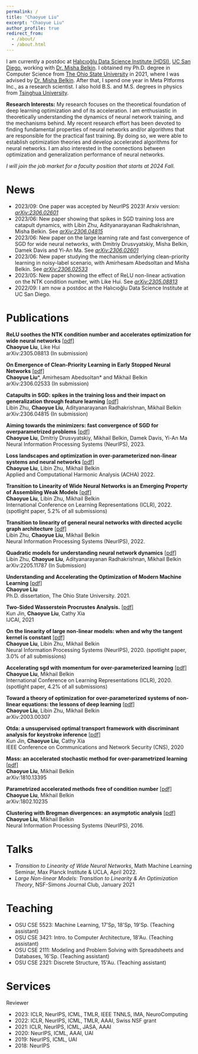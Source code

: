 ```yaml
---
permalink: /
title: "Chaoyue Liu"
excerpt: "Chaoyue Liu"
author_profile: true
redirect_from: 
  - /about/
  - /about.html
---
```


I am currently a postdoc at [Halıcıoğlu Data Science Institute (HDSI)](https://datascience.ucsd.edu/), [UC San Diego](https://ucsd.edu/), working with [Dr. Misha Belkin](http://misha.belkin-wang.org/). I obtained my Ph.D. degree in Computer Science from [The Ohio State University](https://www.osu.edu/) in 2021, where I was advised by [Dr. Misha Belkin](http://misha.belkin-wang.org/). After that, I spend one year in Meta Pltforms Inc., as a research scientist. I also hold B.S. and M.S. degrees in physics from [Tsinghua University](https://www.tsinghua.edu.cn/en/).

**Research Interests:** My research focuses on the theoretical foundation of deep learning optimization and of its acceleration. I am enthusiastic in theoretically understanding the dynamics of neural network training, and the mechanisms behind. My recent research effort has been devoted to finding fundamental properties of neural networks and/or algorithms that are responsible for the practical fast training. By doing so, we were able to establish optimization theories and develop accelerated algorithms for neural networks. I am also interested in the connections between optimization and generalization performance of neural networks.

*I will join the job market for a faculty position that starts at 2024 Fall.*

<a name="news"></a>

News
======
* 2023/09: One paper was accepted by NeurIPS 2023! Arxiv version: [*arXiv:2306.02601*](https://arxiv.org/abs/2306.02601)
* 2023/06: New paper showing that spikes in SGD training loss are catapult dynamics, with Libin Zhu, Adityanarayanan Radhakrishnan, Misha Belkin. See [*arXiv:2306.04815*](https://arxiv.org/abs/2306.04815)
* 2023/06: New paper on the large learning rate and fast convergence of SGD for wide neural networks, with Dmitriy Drusvyatskiy, Misha Belkin, Damek Davis and Yi-An Ma. See [*arXiv:2306.02601*](https://arxiv.org/abs/2306.02601)
* 2023/06: New paper studying the mechanism underlying clean-priority learning in noisy-label scenario, with Amirhesam Abedsoltan and Misha Belkin. See [*arXiv:2306.02533*](https://arxiv.org/abs/2306.02533)
* 2023/05: New paper showing the effect of ReLU non-linear activation on the NTK condition number, with Like Hui. See [*arXiv:2305.08813*](https://arxiv.org/abs/2305.08813)
* 2022/09: I am now a postdoc at the Halıcıoğlu Data Science Institute at UC San Diego.

<a name="publications"></a>

Publications
======



**ReLU soothes the NTK condition number and accelerates optimization for wide neural networks** [\[pdf\]](https://arxiv.org/pdf/2305.08813.pdf)    
**Chaoyue Liu**, Like Hui    
arXiv:2305.08813 (In submission)

**On Emergence of Clean-Priority Learning in Early Stopped Neural Networks** [\[pdf\]](https://arxiv.org/pdf/2306.02533.pdf)   
**Chaoyue Liu**\*, Amirhesam Abedsoltan\* and Mikhail Belkin    
arXiv:2306.02533 (In submission)

**Catapults in SGD: spikes in the training loss and their impact on generalization through feature learning** [\[pdf\]](https://arxiv.org/pdf/2306.04815.pdf)    
Libin Zhu, **Chaoyue Liu**, Adityanarayanan Radhakrishnan, Mikhail Belkin   
arXiv:2306.04815 (In submission)

**Aiming towards the minimizers: fast convergence of SGD for overparametrized problems** [\[pdf\]](https://arxiv.org/pdf/2306.02601.pdf)     
**Chaoyue Liu**, Dmitriy Drusvyatskiy, Mikhail Belkin, Damek Davis, Yi-An Ma    
Neural Information Processing Systems (NeurIPS), 2023.

**Loss landscapes and optimization in over-parameterized non-linear systems and neural networks** [\[pdf\]](https://www.sciencedirect.com/science/article/abs/pii/S106352032100110X)   
**Chaoyue Liu**, Libin Zhu, Mikhail Belkin   
Applied and Computational Harmonic Analysis (ACHA) 2022.

**Transition to Linearity of Wide Neural Networks is an Emerging Property of Assembling Weak Models** [\[pdf\]](https://openreview.net/pdf?id=CyKHoKyvgnp)   
**Chaoyue Liu**, Libin Zhu, Mikhail Belkin   
International Conference on Learning Representations (ICLR), 2022. (spotlight paper, 5.2% of all submissions)

**Transition to linearity of general neural networks with directed acyclic graph architecture** [\[pdf\]](https://proceedings.neurips.cc/paper_files/paper/2022/file/23cf4f3fd33c2fb071fc40aee0ec2884-Paper-Conference.pdf)   
Libin Zhu, **Chaoyue Liu**, Mikhail Belkin   
Neural Information Processing Systems (NeurIPS), 2022.

**Quadratic models for understanding neural network dynamics** [\[pdf\]](https://arxiv.org/pdf/2205.11787.pdf)    
Libin Zhu, **Chaoyue Liu**, Adityanarayanan Radhakrishnan, Mikhail Belkin    
arXiv:2205.11787 (In Submission)

**Understanding and Accelerating the Optimization of Modern Machine Learning** [\[pdf\]](https://www.proquest.com/openview/bfa1255b23af1efb8bac1f54997af8e4/1?pq-origsite=gscholar&cbl=18750&diss=y)    
**Chaoyue Liu**   
Ph.D. dissertation, The Ohio State University. 2021.

**Two-Sided Wasserstein Procrustes Analysis.** [\[pdf\]](https://www.ijcai.org/proceedings/2021/0484.pdf)   
Kun Jin, **Chaoyue Liu**, Cathy Xia   
IJCAI, 2021

**On the linearity of large non-linear models: when and why the tangent kernel is constant** [\[pdf\]](https://proceedings.neurips.cc/paper_files/paper/2020/file/b7ae8fecf15b8b6c3c69eceae636d203-Paper.pdf)    
**Chaoyue Liu**, Libin Zhu, Mikhail Belkin    
Neural Information Processing Systems (NeurIPS), 2020. (spotlight paper, 3.0% of all submissions)

**Accelerating sgd with momentum for over-parameterized learning** [\[pdf\]](https://openreview.net/pdf?id=r1gixp4FPH)   
**Chaoyue Liu**, Mikhail Belkin    
International Conference on Learning Representations (ICLR), 2020. (spotlight paper, 4.2% of all submissions)

**Toward a theory of optimization for over-parameterized systems of non-linear equations: the lessons of deep learning** [\[pdf\]](https://arxiv.org/pdf/2003.00307v1.pdf)    
**Chaoyue Liu**, Libin Zhu, Mikhail Belkin   
arXiv:2003.00307

**Otda: a unsupervised optimal transport framework with discriminant analysis for keystroke inference** [\[pdf\]](https://ieeexplore.ieee.org/abstract/document/9162258)    
Kun Jin, **Chaoyue Liu**, Cathy Xia    
IEEE Conference on Communications and Network Security (CNS), 2020

**Mass: an accelerated stochastic method for over-parametrized learning** [\[pdf\]](https://arxiv.org/pdf/1810.13395v1.pdf)   
**Chaoyue Liu**, Mikhail Belkin   
arXiv:1810.13395

**Parametrized accelerated methods free of condition number** [\[pdf\]](https://arxiv.org/pdf/1802.10235.pdf)    
**Chaoyue Liu**, Mikhail Belkin   
arXiv:1802.10235

**Clustering with Bregman divergences: an asymptotic analysis** [\[pdf\]](https://proceedings.neurips.cc/paper_files/paper/2016/file/c4851e8e264415c4094e4e85b0baa7cc-Paper.pdf)   
**Chaoyue Liu**, Mikhail Belkin   
Neural Information Processing Systems (NeurIPS), 2016.

<a name="talks"></a>

Talks
======
* *Transition to Linearity of Wide Neural Networks*, Math Machine Learning Seminar, Max Planck
Institute & UCLA, April 2022.
* *Large Non-linear Models: Transition to Linearity & An Optimization Theory*, NSF-Simons Journal
Club, January 2021

<a name="teaching"></a>

Teaching
======
* OSU CSE 5523: Machine Learning, 17'Sp, 18'Sp, 19'Sp. (Teaching assistant)
* OSU CSE 3421: Intro. to Computer Architecture, 18'Au. (Teaching assistant)
* OSU CSE 2111: Modeling and Problem Solving with Spreadsheets and Databases, 16'Sp. (Teaching assistant)
* OSU CSE 2321: Discrete Structure, 15'Au. (Teaching assistant)

<a name="services"></a>

Services
======
Reviewer
* 2023: ICLR, NeurIPS, ICML, TMLR, IEEE TNNLS, IMA, NeuroComputing
* 2022: ICLR, NeurIPS, ICML, TMLR, AAAI, Swiss NSF grant
* 2021: ICLR, NeurIPS, ICML, JASA, AAAI
* 2020: NeurIPS, ICML, AAAI, UAI
* 2019: NeurIPS, ICML, UAI
* 2018: NeurIPS









